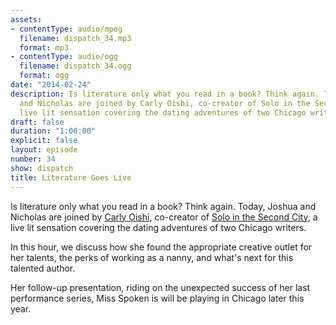 ```yaml
---
assets:
- contentType: audio/mpeg
  filename: dispatch_34.mp3
  format: mp3
- contentType: audio/ogg
  filename: dispatch_34.ogg
  format: ogg
date: "2014-02-24"
description: Is literature only what you read in a book? Think again. Today, Joshua
  and Nicholas are joined by Carly Oishi, co-creator of Solo in the Second City, a
  live lit sensation covering the dating adventures of two Chicago writers.
draft: false
duration: "1:00:00"
explicit: false
layout: episode
number: 34
show: dispatch
title: Literature Goes Live
---
```

Is literature only what you read in a book? Think again. Today, Joshua and Nicholas are joined by [Carly Oishi](http://twitter.com/carlyo), co-creator of [Solo in the Second City](http://solointhe2ndcity.com), a live lit sensation covering the dating adventures of two Chicago writers.

In this hour, we discuss how she found the appropriate creative outlet for her talents, the perks of working as a nanny, and what's next for this talented author.

Her follow-up presentation, riding on the unexpected success of her last performance series, Miss Spoken is will be playing in Chicago later this year.